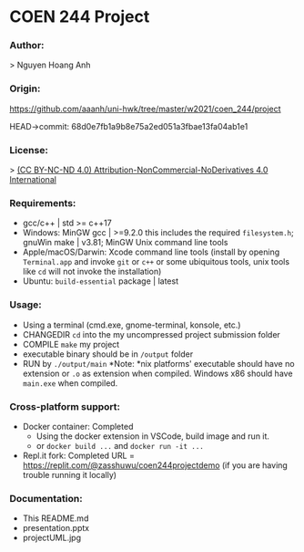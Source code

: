 # COEN 244 Project

### Author:

\> Nguyen Hoang Anh

### Origin:

https://github.com/aaanh/uni-hwk/tree/master/w2021/coen_244/project

HEAD->commit: 68d0e7fb1a9b8e75a2ed051a3fbae13fa04ab1e1

### License:

\> [(CC BY-NC-ND 4.0) Attribution-NonCommercial-NoDerivatives 4.0 International](https://creativecommons.org/licenses/by-nc-nd/4.0/)

### Requirements:

-   gcc/c++ | std >= c++17
-   Windows: MinGW gcc | >=9.2.0 this includes the required `filesystem.h`; gnuWin make | v3.81; MinGW Unix command line tools
-   Apple/macOS/Darwin: Xcode command line tools (install by opening `Terminal.app` and invoke `git` or `c++` or some ubiquitous tools, unix tools like `cd` will not invoke the installation)
-   Ubuntu: `build-essential` package | latest

### Usage:

-   Using a terminal (cmd.exe, gnome-terminal, konsole, etc.)
-   CHANGEDIR `cd` into the my uncompressed project submission folder
-   COMPILE `make` my project
-   executable binary should be in `/output` folder
-   RUN by `./output/main` \*Note: \*nix platforms' executable should have no extension or `.o` as extension when compiled. Windows x86 should have `main.exe` when compiled.

### Cross-platform support:

-   Docker container: Completed
    -   Using the docker extension in VSCode, build image and run it.
    -   or `docker build ...` and `docker run -it ...`
-   Repl.it fork: Completed URL = https://replit.com/@zasshuwu/coen244projectdemo (if you are having trouble running it locally)

### Documentation:

-   This README.md
-   presentation.pptx
-   projectUML.jpg
